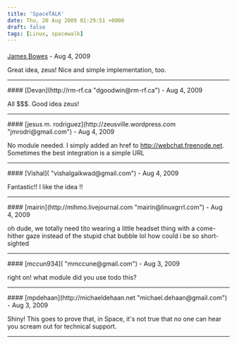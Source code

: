 ```yaml
---
title: 'SpaceTALK'
date: Thu, 20 Aug 2009 01:29:51 +0000
draft: false
tags: [Linux, spacewalk]
---
```



#### 
[James Bowes](http://jbowes.wordpress.com "jbowes@repl.ca") - <time datetime="2009-08-20 07:47:17">Aug 4, 2009</time>

Great idea, zeus! Nice and simple implementation, too.
<hr />
#### 
[Devan](http://rm-rf.ca "dgoodwin@rm-rf.ca") - <time datetime="2009-08-20 07:55:04">Aug 4, 2009</time>

All $$$. Good idea zeus!
<hr />
#### 
[jesus m. rodriguez](http://zeusville.wordpress.com "jmrodri@gmail.com") - <time datetime="2009-08-20 09:26:28">Aug 4, 2009</time>

No module needed. I simply added an href to http://webchat.freenode.net. Sometimes the best integration is a simple URL
<hr />
#### 
[Vishal]( "vishalgaikwad@gmail.com") - <time datetime="2009-08-20 00:43:06">Aug 4, 2009</time>

Fantastic!! I like the idea !!
<hr />
#### 
[mairin](http://mihmo.livejournal.com "mairin@linuxgrrl.com") - <time datetime="2009-08-20 00:41:05">Aug 4, 2009</time>

oh dude, we totally need tito wearing a little headset thing with a come-hither gaze instead of the stupid chat bubble lol how could i be so short-sighted
<hr />
#### 
[mccun934]( "mmccune@gmail.com") - <time datetime="2009-08-19 22:33:06">Aug 3, 2009</time>

right on! what module did you use todo this?
<hr />
#### 
[mpdehaan](http://michaeldehaan.net "michael.dehaan@gmail.com") - <time datetime="2009-08-19 22:12:36">Aug 3, 2009</time>

Shiny! This goes to prove that, in Space, it's not true that no one can hear you scream out for technical support.
<hr />
